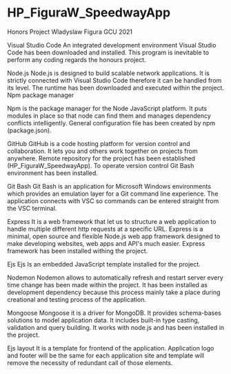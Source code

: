 # HP_FiguraW_SpeedwayApp
Honors Project Wladyslaw Figura GCU 2021

Visual Studio Code
An integrated development environment Visual Studio Code has been downloaded and installed. This program is inevitable to perform any coding regards the honours project.

Node.js
Node.js is designed to build scalable network applications. It is strictly connected with Visual Studio Code therefore it can be handled from its level. The runtime has been downloaded and executed within the project. 
Npm package manager

Npm is the package manager for the Node JavaScript platform. It puts modules in place so that node can find them and manages dependency conflicts intelligently. General configuration file has been created by npm (package.json).

GitHub
GitHub is a code hosting platform for version control and collaboration. It lets you and others work together on projects from anywhere. Remote repository for the project has been established (HP_FiguraW_SpeedwayApp). To operate version control Git Bash environment has been installed.

Git Bash
Git Bash is an application for Microsoft Windows environments which provides an emulation layer for a Git command line experience. The application connects with VSC so commands can be entered straight from the VSC terminal.

Express
It is a web framework that let us to structure a web application to handle multiple different http requests at a specific URL. Express is a minimal, open source and flexible Node.js web app framework designed to make developing websites, web apps and API's much easier. Express framework has been installed withing the project.

Ejs
Ejs Is an embedded JavaScript template installed for the project.

Nodemon
Nodemon allows to automatically refresh and restart server every time change has been made within the project. It has been installed as development dependency because this process mainly take a place during creational and testing process of the application.

Mongoose
Mongoose it is a driver for MongoDB. It provides schema-bases solutions to model application data. It includes built-in type casting, validation and query building. It works with node.js and has been installed in the project.

Ejs layout
It is a template for frontend of the application. Application logo and footer will be the same for each application site and template will remove the necessity of redundant call of those elements.

